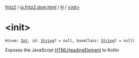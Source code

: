 [fritz2](../../index.md) / [io.fritz2.dom.html](../index.md) / [H](index.md) / [&lt;init&gt;](./-init-.md)

# &lt;init&gt;

`H(num: `[`Int`](https://kotlinlang.org/api/latest/jvm/stdlib/kotlin/-int/index.html)`, id: `[`String`](https://kotlinlang.org/api/latest/jvm/stdlib/kotlin/-string/index.html)`? = null, baseClass: `[`String`](https://kotlinlang.org/api/latest/jvm/stdlib/kotlin/-string/index.html)`? = null)`

Exposes the JavaScript [HTMLHeadingElement](https://developer.mozilla.org/en/docs/Web/API/HTMLHeadingElement) to Kotlin

